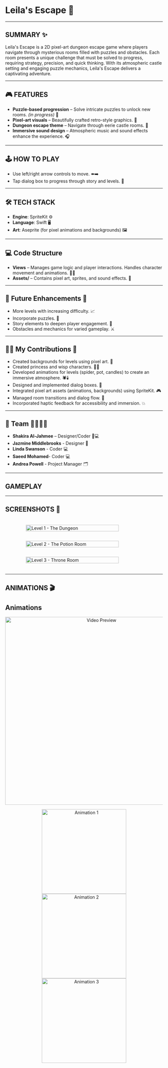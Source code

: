 # Leila's Escape 🏰

---

## SUMMARY ✨

Leila's Escape is a 2D pixel-art dungeon escape game where players navigate through mysterious rooms filled with puzzles and obstacles. Each room presents a unique challenge that must be solved to progress, requiring strategy, precision, and quick thinking. With its atmospheric castle setting and engaging puzzle mechanics, Leila's Escape delivers a captivating adventure.

---

## 🎮 FEATURES

- **Puzzle-based progression** – Solve intricate puzzles to unlock new rooms. *(in progress)* 🧩
- **Pixel-art visuals** – Beautifully crafted retro-style graphics. 🎨
- **Dungeon escape theme** – Navigate through eerie castle rooms. 🏰
- **Immersive sound design** – Atmospheric music and sound effects enhance the experience. 🎧

---

## 🕹️ HOW TO PLAY

- Use left/right arrow controls to move. ⬅️➡️
- Tap dialog box to progress through story and levels. 💬

---

## 🛠️ TECH STACK

- **Engine**: SpriteKit ⚙️
- **Language**: Swift 🖥️
- **Art**: Aseprite (for pixel animations and backgrounds) 🖼️

---

## 💻 Code Structure

- **Views** – Manages game logic and player interactions. Handles character movement and animations. 🧑‍💻
- **Assets/** – Contains pixel art, sprites, and sound effects. 🎨

---

## 📌 Future Enhancements 🚀

- More levels with increasing difficulty. 📈
- Incorporate puzzles. 🧩
- Story elements to deepen player engagement. 📖
- Obstacles and mechanics for varied gameplay. ⚔️

---

## 🧑‍💻 My Contributions 👾

- Created backgrounds for levels using pixel art. 🎨
- Created princess and wisp characters. 👸✨
- Developed animations for levels (spider, pot, candles) to create an immersive atmosphere. 🕷️🕯️
- Designed and implemented dialog boxes. 💬
- Integrated pixel art assets (animations, backgrounds) using SpriteKit. 🎮
- Managed room transitions and dialog flow. 🔄
- Incorporated haptic feedback for accessibility and immersion. 💥

---

## 👥 Team 👩‍💻👨‍💻

- **Shakira Al-Jahmee** – Designer/Coder 🎨💻
- **Jazmine Middlebrooks** - Designer 🎨
- **Linda Swanson** - Coder 💻
- **Saeed Mohamed**- Coder 💻
- **Andrea Powell** - Project Manager 🗂️

---
## GAMEPLAY 







---
## SCREENSHOTS 📸

<div style="display: flex; flex-direction: column; align-items: center; gap: 30px; padding: 20px;">
  <img src="https://github.com/user-attachments/assets/16cc49c4-bb2e-4fc3-a260-03431e8d59e9" alt="Level 1 - The Dungeon" style="width: 80%; max-width: 900px; height: auto;">
  <img src="https://github.com/user-attachments/assets/fa53e367-396f-45e5-8076-aa4acae6d75f" alt="Level 2 - The Potion Room" style="width: 80%; max-width: 900px; height: auto;">
  <img src="https://github.com/user-attachments/assets/5d38d215-7185-443a-8ae5-2e5b3ddca140" alt="Level 3 - Throne Room" style="width: 80%; max-width: 900px; height: auto;">
</div>

---

## ANIMATIONS 🎬

## **Animations**  

<p align="center">
  <img src="https://github.com/user-attachments/assets/61165b57-cdc1-4494-bfcd-9b4eb0f5fad7" alt="Video Preview" width="600">
</p>

<p align="center">
  <img src="https://github.com/user-attachments/assets/7bcf010a-1335-4159-adb6-1312fca31954" alt="Animation 1" width="270">
  <img src="https://github.com/user-attachments/assets/39b4f2ad-bab4-4352-a600-2542160666ae" alt="Animation 2" width="270">
  <img src="https://github.com/user-attachments/assets/1a95e30b-55e2-4588-a092-d2a754782eb7" alt="Animation 3" width="270">
</p>

